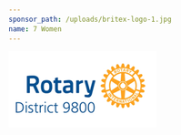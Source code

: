 ```yaml
---
sponsor_path: /uploads/britex-logo-1.jpg
name: 7 Women
---
```



![](/uploads/versions/logo-d9800-rotary-1---x----260-133x---.png)